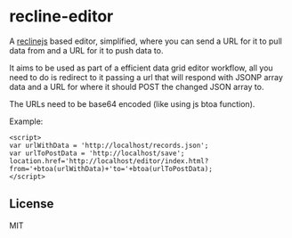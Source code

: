 # recline-editor

A [reclinejs](http://reclinejs.com) based editor, simplified, where you can send a URL for it to pull data from and a URL for it to push data to.

It aims to be used as part of a efficient data grid editor workflow, all you need to do is redirect to it passing a url that will respond with JSONP array data and a URL for where it should POST the changed JSON array to.

The URLs need to be base64 encoded (like using js btoa function).

Example:

    <script>
    var urlWithData = 'http://localhost/records.json';
    var urlToPostData = 'http://localhost/save';
    location.href='http://localhost/editor/index.html?from='+btoa(urlWithData)+'to='+btoa(urlToPostData);
    </script>

## License

MIT

